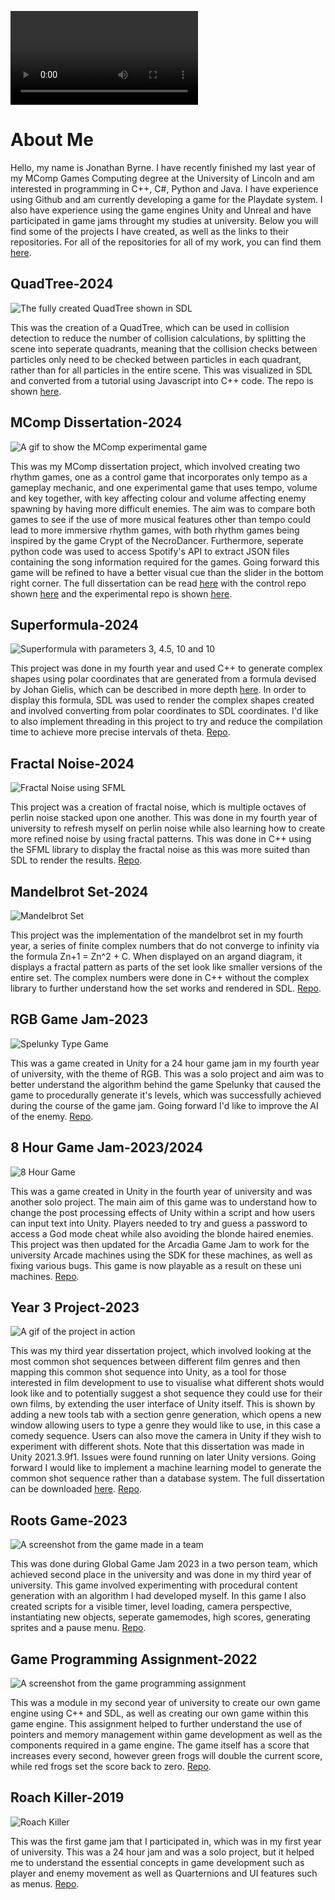 ![Video to show all my various projects](/assets/Portfoliovideofixed2.mp4)

# About Me
Hello, my name is Jonathan Byrne. I have recently finished my last year of my MComp Games Computing degree at the University of Lincoln and am interested in programming in C++, C#, Python and Java. I have experience using Github and am currently developing a game for the Playdate system. I also have experience using the game engines Unity and Unreal and have participated in game jams throught my studies at university. Below you will find some of the projects I have created, as well as the links to their repositories. For all of the repositories for all of my work, you can find them [here](https://github.com/JonBYR).

## QuadTree-2024
![The fully created QuadTree shown in SDL](/assets/QuadTree.png)

This was the creation of a QuadTree, which can be used in collision detection to reduce the number of collision calculations, by splitting the scene into seperate quadrants, meaning that the collision checks between particles only need to be checked between particles in each quadrant, rather than for all particles in the entire scene. This was visualized in SDL and converted from a tutorial using Javascript into C++ code. The repo is shown [here](https://github.com/JonBYR/QuadTree-For-Collisions).

## MComp Dissertation-2024
![A gif to show the MComp experimental game](/assets/MCompDiss.gif)

This was my MComp dissertation project, which involved creating two rhythm games, one as a control game that incorporates only tempo as a gameplay mechanic, and one experimental game that uses tempo, volume and key together, with key affecting colour and volume affecting enemy spawning by having more difficult enemies. The aim was to compare both games to see if the use of more musical features other than tempo could lead to more immersive rhythm games, with both rhythm games being inspired by the game Crypt of the NecroDancer. Furthermore, seperate python code was used to access Spotify's API to extract JSON files containing the song information required for the games. Going forward this game will be refined to have a better visual cue than the slider in the bottom right corner. The full dissertation can be read [here](/assets/MCompDiss.pdf) with the control repo shown [here](https://github.com/JonBYR/Year4ProjectControlGame) and the experimental repo is shown [here](https://github.com/JonBYR/Year4Project). 

## Superformula-2024
![Superformula with parameters 3, 4.5, 10 and 10](/assets/SuperformulaWeb.png)

This project was done in my fourth year and used C++ to generate complex shapes using polar coordinates that are generated from a formula devised by Johan Gielis, which can be described in more depth [here](https://en.wikipedia.org/wiki/Superformula). In order to display this formula, SDL was used to render the complex shapes created and involved converting from polar coordinates to SDL coordinates. I'd like to also implement threading in this project to try and reduce the compilation time to achieve more precise intervals of theta. [Repo](https://github.com/JonBYR/Superformula).

## Fractal Noise-2024
![Fractal Noise using SFML](/assets/Fractal.png)

This project was a creation of fractal noise, which is multiple octaves of perlin noise stacked upon one another. This was done in my fourth year of university to refresh myself on perlin noise while also learning how to create more refined noise by using fractal patterns. This was done in C++ using the SFML library to display the fractal noise as this was more suited than SDL to render the results. [Repo](https://github.com/JonBYR/Fractal-Noise).

## Mandelbrot Set-2024
![Mandelbrot Set](/assets/Mandelbrot.png)

This project was the implementation of the mandelbrot set in my fourth year, a series of finite complex numbers that do not converge to infinity via the formula Zn+1 = Zn^2 + C. When displayed on an argand diagram, it displays a fractal pattern as parts of the set look like smaller versions of the entire set. The complex numbers were done in C++ without the complex library to further understand how the set works and rendered in SDL. [Repo](https://github.com/JonBYR/MandelbrotSet).

## RGB Game Jam-2023
![Spelunky Type Game](/assets/RGB.gif)

This was a game created in Unity for a 24 hour game jam in my fourth year of university, with the theme of RGB. This was a solo project and aim was to better understand the algorithm behind the game Spelunky that caused the game to procedurally generate it's levels, which was successfully achieved during the course of the game jam. Going forward I'd like to improve the AI of the enemy. [Repo](https://github.com/JonBYR/RGB-Game-Jam).

## 8 Hour Game Jam-2023/2024
![8 Hour Game](/assets/Blondes.gif)

This was a game created in Unity in the fourth year of university and was another solo project. The main aim of this game was to understand how to change the post processing effects of Unity within a script and how users can input text into Unity. Players needed to try and guess a password to access a God mode cheat while also avoiding the blonde haired enemies. This project was then updated for the Arcadia Game Jam to work for the university Arcade machines using the SDK for these machines, as well as fixing various bugs. This game is now playable as a result on these uni machines. [Repo](https://github.com/JonBYR/8HourGameJam2023/tree/main).

## Year 3 Project-2023
![A gif of the project in action](/assets/Year3Video.gif)

This was my third year dissertation project, which involved looking at the most common shot sequences between different film genres and then mapping this common shot sequence into Unity, as a tool for those interested in film development to use to visualise what different shots would look like and to potentially suggest a shot sequence they could use for their own films, by extending the user interface of Unity itself. This is shown by adding a new tools tab with a section genre generation, which opens a new window allowing users to type a genre they would like to use, in this case a comedy sequence. Users can also move the camera in Unity if they wish to experiment with different shots. Note that this dissertation was made in Unity 2021.3.9f1. Issues were found running on later Unity versions. Going forward I would like to implement a machine learning model to generate the common shot sequence rather than a database system. The full dissertation can be downloaded [here](/assets/Year3ProjectPDF.pdf). [Repo](https://github.com/JonBYR/Year3Dissertation).

## Roots Game-2023
![A screenshot from the game made in a team](/assets/Tree.gif)

This was done during Global Game Jam 2023 in a two person team, which achieved second place in the university and was done in my third year of university. This game involved experimenting with procedural content generation with an algorithm I had developed myself. In this game I also created scripts for a visible timer, level loading, camera perspective, instantiating new objects, seperate gamemodes, high scores, generating sprites and a pause menu. [Repo](https://github.com/JonBYR/RootsGame/tree/main).

## Game Programming Assignment-2022
![A screenshot from the game programming assignment](/assets/Frog.gif)

This was a module in my second year of university to create our own game engine using C++ and SDL, as well as creating our own game within this game engine. This assignment helped to further understand the use of pointers and memory management within game development as well as the components required in a game engine. The game itself has a score that increases every second, however green frogs will double the current score, while red frogs set the score back to zero. [Repo](https://github.com/JonBYR/GameProgrammingAssignment).

## Roach Killer-2019
![Roach Killer](/assets/Roach.gif)

This was the first game jam that I participated in, which was in my first year of university. This was a 24 hour jam and was a solo project, but it helped me to understand the essential concepts in game development such as player and enemy movement as well as Quarternions and UI features such as menus. [Repo](https://github.com/JonBYR/Roach-Killer).
